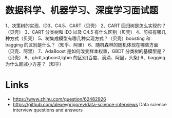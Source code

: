 # 数据科学、机器学习、深度学习面试题

1、决策树的实现、ID3、C4.5、CART（贝壳）
2、CART 回归树是怎么实现的？（贝壳）
3、CART 分类树和 ID3 以及 C4.5 有什么区别（贝壳）
4、剪枝有哪几种方式（贝壳）
5、树集成模型有哪几种实现方式？（贝壳）boosting 和 bagging 的区别是什么？（知乎、阿里）
6、随机森林的随机体现在哪些方面（贝壳、阿里）
7、AdaBoost 是如何改变样本权重，GBDT 分类树的基模型是？（贝壳）
8、gbdt,xgboost,lgbm 的区别(百度、滴滴、阿里，头条)
9、bagging 为什么能减小方差？（知乎）

# Links

- https://www.zhihu.com/question/62482926
- https://github.com/alexeygrigorev/data-science-interviews Data science interview questions and answers

